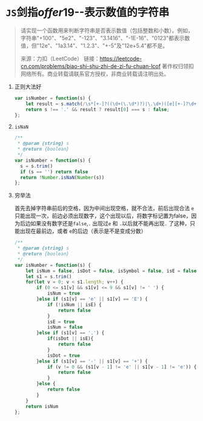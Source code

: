 # `JS`剑指*offer*19--表示数值的字符串

> 请实现一个函数用来判断字符串是否表示数值（包括整数和小数）。例如，字符串"+100"、"5e2"、"-123"、"3.1416"、"-1E-16"、"0123"都表示数值，但"12e"、"1a3.14"、"1.2.3"、"+-5"及"12e+5.4"都不是。
>
> 来源：力扣（LeetCode）
> 链接：https://leetcode-cn.com/problems/biao-shi-shu-zhi-de-zi-fu-chuan-lcof
> 著作权归领扣网络所有。商业转载请联系官方授权，非商业转载请注明出处。

1. 正则大法好

   ```js
   var isNumber = function(s) {
       let result = s.match(/\s*[+-]?((\d+(\.\d*)?)|\.\d+)([e][+-]?\d+)?\s*/g);
       return s !== '.' && result ? result[0] === s : false;
   };
   ```

2. `isNaN`

   ```js
   /**
    * @param {string} s
    * @return {boolean}
    */
   var isNumber = function(s) {
     s = s.trim()
     if (s == '') return false
     return !Number.isNaN(Number(s))
   };
   ```

3. 穷举法

   首先去掉字符串前后的空格，因为中间出现空格，就不合法，前后出现合法
   `e` 只能出现一次，前边必须出现数字，这个出现以后，将数字标记置为false，因为后边如果没有数字还是`false`,`.` 出现过`e` 和 `.`以后就不能再出现`.` 了这种，只能出现在最前边，或者 `e`的后边（表示是不是变成分数）

   ```js
   /**
    * @param {string} s
    * @return {boolean}
    */
   var isNumber = function(s) {
       let isNum = false, isDot = false, isSymbol = false, isE = false
       let s1 = s.trim()
       for(let v = 0; v < s1.length; v++) {
           if (0 <= s1[v] && s1[v] <= 9 && s1[v] != ' ') {
               isNum = true
           }else if (s1[v] == 'e' || s1[v] == 'E') {
               if (!isNum || isE) {
                   return false
               }
               isE = true
               isNum = false
           }else if (s1[v] == '.') {
               if(isDot || isE){
                   return false
               }
               isDot = true
           }else if (s1[v] == '-' || s1[v] == '+') {
               if (v != 0 && (s1[v - 1] != 'e' || s1[v - 1] != 'e')) {
                   return false
               }
           }else {
               return false
           }
       }
       return isNum
   };
   ```

   